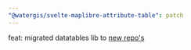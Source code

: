 ```yaml
---
"@watergis/svelte-maplibre-attribute-table": patch
---
```


feat: migrated datatables lib to [new repo's](https://github.com/vincjo/datatables)
